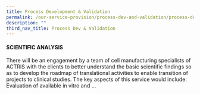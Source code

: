 ```yaml
---
title: Process Development & Validation
permalink: /our-service-provision/process-dev-and-validation/process-development-validation/
description: ""
third_nav_title: Process Dev & Validation
---
```

#### SCIENTIFIC ANALYSIS

There will be an engagement by a team of cell manufacturing specialists of ACTRIS with the clients to better understand the basic scientific findings so as to develop the roadmap of translational activities to enable transition of projects to clinical studies. The key aspects of this service would include: Evaluation of available in vitro and ... 
